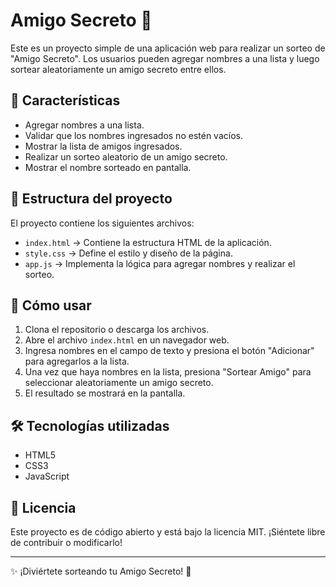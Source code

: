 # Amigo Secreto 🎁

Este es un proyecto simple de una aplicación web para realizar un sorteo de "Amigo Secreto". Los usuarios pueden agregar nombres a una lista y luego sortear aleatoriamente un amigo secreto entre ellos.

## 📌 Características
- Agregar nombres a una lista.
- Validar que los nombres ingresados no estén vacíos.
- Mostrar la lista de amigos ingresados.
- Realizar un sorteo aleatorio de un amigo secreto.
- Mostrar el nombre sorteado en pantalla.

## 📂 Estructura del proyecto
El proyecto contiene los siguientes archivos:
- `index.html` → Contiene la estructura HTML de la aplicación.
- `style.css` → Define el estilo y diseño de la página.
- `app.js` → Implementa la lógica para agregar nombres y realizar el sorteo.

## 🚀 Cómo usar
1. Clona el repositorio o descarga los archivos.
2. Abre el archivo `index.html` en un navegador web.
3. Ingresa nombres en el campo de texto y presiona el botón "Adicionar" para agregarlos a la lista.
4. Una vez que haya nombres en la lista, presiona "Sortear Amigo" para seleccionar aleatoriamente un amigo secreto.
5. El resultado se mostrará en la pantalla.

## 🛠️ Tecnologías utilizadas
- HTML5
- CSS3
- JavaScript

## 📜 Licencia
Este proyecto es de código abierto y está bajo la licencia MIT. ¡Siéntete libre de contribuir o modificarlo!

---
✨ ¡Diviértete sorteando tu Amigo Secreto! 🎉
